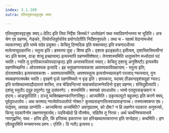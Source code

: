 ```yaml
---
index: 3.1.109
sutra: एतिस्तुशास्वृदृजुषः क्यप्

---
```

 एतिस्तुशास्वृद्दजुषः क्यप्॥ ठेतिऽ इति तिपा निर्द्देशः किमर्थः? धातोग्रंहणं यथा स्यादिवर्णान्तस्य मा भूदिति। अत्र चेण एव ग्रहणम्, नेङ्कोः, तियोरधिपूर्वयोरेव प्रयोगादेतीति निर्देशानुपपतेः। तथा च - रक्षार्थ वेदानामध्येयं व्याकरणम्ऽ इति भाष्ये यदेव प्रयुक्तः। केचितु ठिण्वदिक इति वक्तव्यम्ऽ इति वचनादधीत्या मातेत्यप्युदाहरन्ति। स्तुत्य इति। ह्रस्वस्य तुक्। शिष्य इति। ठ्शास इदङ्हलोःऽ इतीत्वम्, ठ्शासिवसिघसीनां चऽ इति षत्वम्, ठाङ्ः शासु इच्छायाम्ऽ इत्यस्यापि ग्रहणमविशेषात्। तेनाशास्यमिति धातुस्वरेण मध्योदातं पदं भवति। ण्यति तु ठ्गतिकारकोपपदात्कृत्ऽ इति अन्तस्वरितत्वं स्यात्। केचितु ठ्शासु अनुशिष्टौऽ इत्यस्यैव ग्रहणमिच्छन्ति। ओरावश्यक इत्यादि। इह स्तुग्रहणस्यावकाश आवश्यकाविवक्षायाम् - स्तुत्य इति; ठोरावश्यकेऽ इत्यस्यावकाशः - अवश्यलाव्यमिति; अवश्यस्तुत्य इत्यत्रोभयप्रसङ्गे परत्वाद् ण्यत्स्यात्, पुनः क्यब्ग्रहणात्क्यबेव भवति। वृग्रहणे वृञो ग्रहणमिष्यते न वृङ् इति। ज्ञापकात्, यदयम् ठीडवन्दवृशंसदुहां ण्यतःऽ इति वार्यशब्दस्याद्यौदातत्वं शास्ति, तत्र चेडिवन्दिभ्यां साहचर्यादात्मनेपदिनो वृङ्ए ग्रहणम्। शंसिदुहीत्यादि। ठ्शंसु स्तुतौऽ ठ्दुह प्रपूरणेऽ गुहू ठ्संवरणेऽ । शस्यमिति। क्यप्पक्षे उपधालोपः। भाष्ये एतदुपसङ्ख्यानं न द्दष्टम्। आङ्पूर्वादिति। ठञ्जू व्यक्तिम्रक्षणकान्तिगतिषुऽ। आज्यमिति। ठ्कृत्यल्युटो बहुलम्ऽ इति करणे क्यप्, पूर्वदुपधालोपः। अथ कस्माद् ण्यत्येवोपधालोपो नोक्तः? कुत्वप्रसङ्गातित्स्वरप्रसङ्गाच्च। तस्मात्क्यबन्त एषः। यद्येवम्, अवग्रहः प्राप्नोति - आज्यमित्या अज्यमिति? अवगृह्यताम्, को दोषः? न हि लक्षणेन पदकारा अनुवर्त्त्याः, किन्तु पदकारैर्नाम लक्षणमनुवर्त्यम्। पदविच्छेदो हि पौरुषेयः, संहितैव तु नित्या। अर्थ चार्थनिश्चयाभावे नावगृह्णन्ति; यथा -  हरिव इति, किं हरिशब्द इकारान्त उत हरिच्छब्दस्तकारान्त इति सन्देहात्। कथमिति। इण एवैतद्रूपमिति मन्यमानस्य प्रश्नः। एरिति। ठि गतौऽ इत्यस्य॥